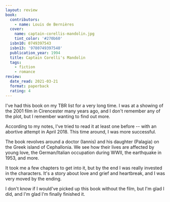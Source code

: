 ```yaml
---
layout: review
book:
  contributors:
    - name: Louis de Bernières
  cover:
    name: captain-corellis-mandolin.jpg
    tint_color: '#270b60'
  isbn10: 0749397543
  isbn13: '9780749397548'
  publication_year: 1994
  title: Captain Corelli's Mandolin
  tags:
    - fiction
    - romance
review:
  date_read: 2021-03-21
  format: paperback
  rating: 4
---
```


I've had this book on my TBR list for a very long time.
I was at a showing of the 2001 film in Cirencester many years ago, and I don't remember any of the plot, but I remember wanting to find out more.

According to my notes, I've tried to read it at least one before -- with an abortive attempt in April 2018.
This time around, I was more successful.

The book revolves around a doctor (Iannis) and his daughter (Palagia) on the Greek island of Cephallonia.
We see how their lives are affected by young love, the German/Italian occupation during WWII, the earthquake in 1953, and more.

It took me a few chapters to get into it, but by the end I was really invested in the characters.
It's a story about love and grief and heartbreak, and I was very moved by the ending.

I don't know if I would've picked up this book without the film, but I'm glad I did, and I'm glad I'm finally finished it.
